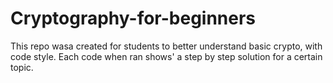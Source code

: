 # Cryptography-for-beginners
This repo wasa created for students to better understand basic crypto, with code style. Each code when ran shows' a step by step solution for a certain topic.  
